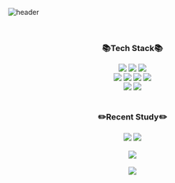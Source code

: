 ![header](https://capsule-render.vercel.app/api?type=waving&color=auto&height=300&section=header&text=Giyoun's%20GitHub&fontSize=90)
<div align="center">
<!--   <h3>👋🏻Introduction👋🏻</h3>
	<text></text> -->
  <br>
  <h3>📚Tech Stack📚</h3>
	<img src="https://img.shields.io/badge/HTML5-E34F26?style=flat&logo=HTML5&logoColor=white" />
	<img src="https://img.shields.io/badge/CSS3-1572B6?style=flat&logo=CSS3&logoColor=white" />
	<img src="https://img.shields.io/badge/JavaScript-F7DF1E?style=flat&logo=JavaScript&logoColor=white" />	
</div>

<div align="center">
	<img src="https://img.shields.io/badge/React-61DAFB?style=flat&logo=React&logoColor=white" />
	<img src="https://img.shields.io/badge/Recoil-3578E5?style=flat&logo=Recoil&logoColor=white" />
	<img src="https://img.shields.io/badge/Redux-764ABC?style=flat&logo=Redux&logoColor=white" />
	<img src="https://img.shields.io/badge/ReactQuery-FF4154?style=flat&logo=ReactQuery&logoColor=white" />
	<div>
	<img src="https://img.shields.io/badge/styledcomponents-DB7093?style=flat&logo=styledcomponents&logoColor=white" />
	<img src="https://img.shields.io/badge/Tailwind-06B6D4?style=flat&logo=TailwindCSS&logoColor=white" />
	</div>
	<br>
  <h3>✏️Recent Study✏️</h3>
	<img src="https://img.shields.io/badge/TypeScript-3178C6?style=flat&logo=TypeScript&logoColor=white" />
	<img src="https://img.shields.io/badge/Next-000000?style=flat&logo=Next.js&logoColor=white" />
	<br>
	<br>
	<img src="https://github-readme-stats.vercel.app/api/top-langs/?username=Gi-Youn-Oh&layout=compact">
	<br>
	<br>
	<img src="https://github-readme-stats.vercel.app/api?username=Gi-Youn-Oh&show_icons=true">
</div>


<!--
**Gi-Youn-Oh/Gi-Youn-Oh** is a ✨ _special_ ✨ repository because its `README.md` (this file) appears on your GitHub profile.

Here are some ideas to get you started:

- 🔭 I’m currently working on ...
- 🌱 I’m currently learning ...
- 👯 I’m looking to collaborate on ...
- 🤔 I’m looking for help with ...
- 💬 Ask me about ...
- 📫 How to reach me: ...
- 😄 Pronouns: ...
- ⚡ Fun fact: ...
-->
